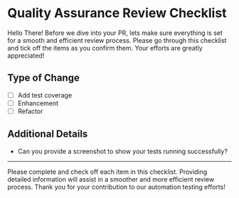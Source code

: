 # Quality Assurance Review Checklist

Hello There! Before we dive into your PR, lets make sure everything is set for a smooth and efficient review process. Please go through this checklist and tick off the items as you confirm them. Your efforts are greatly appreciated! 

## Type of Change
- [ ] Add test coverage
- [ ] Enhancement
- [ ] Refactor

## Additional Details
- Can you provide a screenshot to show your tests running successfully?

---

Please complete and check off each item in this checklist. Providing detailed information will assist in a smoother and more efficient review process. Thank you for your contribution to our automation testing efforts!
